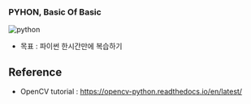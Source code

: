 ### PYHON, Basic Of Basic
![python](https://img.shields.io/badge/mechathon-python-blue)

- 목표 : 파이썬 한시간만에 복습하기

## Reference

- OpenCV tutorial : https://opencv-python.readthedocs.io/en/latest/